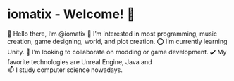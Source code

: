 # iomatix - Welcome! 🐉

 👋 Hello there, I’m @iomatix
 👀 I’m interested in most programming, music creation, game designing, world, and plot creation.
 ⭕ I’m currently learning Unity.
 💞️ I’m looking to collaborate on modding or game development.
 ✔️ My favorite technologies are Unreal Engine, Java and  
 📫 I study computer science nowadays.
